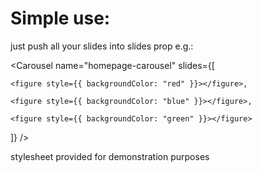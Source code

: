 # Simple use:

just push all your slides into slides prop e.g.:

<Carousel name="homepage-carousel" slides={[

    <figure style={{ backgroundColor: "red" }}></figure>,

    <figure style={{ backgroundColor: "blue" }}></figure>,

    <figure style={{ backgroundColor: "green" }}></figure>
    
]} />

stylesheet provided for demonstration purposes
